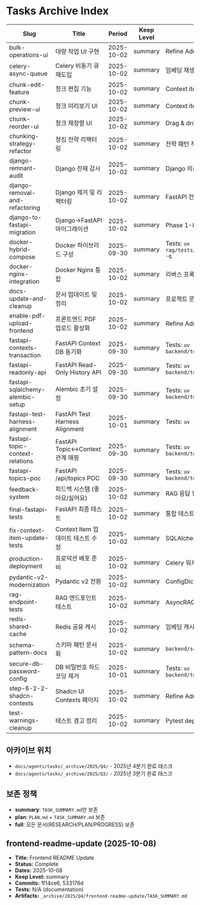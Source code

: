 # Tasks Archive Index

| Slug | Title | Period | Keep Level | Notes |
|------|-------|--------|------------|-------|
| bulk-operations-ui | 대량 작업 UI 구현 | 2025-10-02 | summary | Refine Admin Panel bulk operations |
| celery-async-queue | Celery 비동기 큐 재도입 | 2025-10-02 | summary | 임베딩 재생성 비동기화 |
| chunk-edit-feature | 청크 편집 기능 | 2025-10-02 | summary | Context item 인라인 편집 |
| chunk-preview-ui | 청크 미리보기 UI | 2025-10-02 | summary | Context item 뷰어 |
| chunk-reorder-ui | 청크 재정렬 UI | 2025-10-02 | summary | Drag & drop 재정렬 |
| chunking-strategy-refactor | 청킹 전략 리팩터링 | 2025-10-02 | summary | 전략 패턴 적용 (PDF/FAQ/Markdown) |
| django-remnant-audit | Django 잔재 감사 | 2025-10-02 | summary | Django 의존성 100% 제거 검증 |
| django-removal-and-refactoring | Django 제거 및 리팩터링 | 2025-10-02 | summary | FastAPI 전환 완료 |
| django-to-fastapi-migration | Django→FastAPI 마이그레이션 | 2025-10-02 | summary | Phase 1-8 완료 |
| docker-hybrid-compose | Docker 하이브리드 구성 | 2025-09-30 | summary | Tests: `uv run pytest rag/tests/test_docker_fastapi_service.py -q` |
| docker-nginx-integration | Docker Nginx 통합 | 2025-10-02 | summary | 리버스 프록시 설정 |
| docs-update-and-cleanup | 문서 업데이트 및 정리 | 2025-10-02 | summary | 프로젝트 문서 동기화 |
| enable-pdf-upload-frontend | 프론트엔드 PDF 업로드 활성화 | 2025-10-02 | summary | Refine Admin Panel 파일 업로드 |
| fastapi-contexts-transaction | FastAPI Context DB 동기화 | 2025-09-30 | summary | Tests: `uv run pytest backend/tests/test_contexts.py -q` |
| fastapi-readonly-api | FastAPI Read-Only History API | 2025-09-30 | summary | Tests: `uv run pytest backend/tests/test_history_read.py -q` |
| fastapi-sqlalchemy-alembic-setup | Alembic 초기 설정 | 2025-09-30 | summary | Tests: `uv run pytest backend/tests/test_alembic_setup.py` |
| fastapi-test-harness-alignment | FastAPI Test Harness Alignment | 2025-10-01 | summary | Tests: `uv run pytest backend/tests -q` |
| fastapi-topic-context-relations | FastAPI Topic↔Context 관계 매핑 | 2025-09-30 | summary | Tests: `uv run pytest backend/tests/test_topics_poc.py` |
| fastapi-topics-poc | FastAPI /api/topics POC | 2025-09-30 | summary | Tests: `uv run pytest backend/tests/test_topics_poc.py` |
| feedback-system | 피드백 시스템 (좋아요/싫어요) | 2025-10-02 | summary | RAG 응답 평가 |
| final-fastapi-tests | FastAPI 최종 테스트 | 2025-10-02 | summary | 통합 테스트 완료 |
| fix-context-item-update-tests | Context Item 업데이트 테스트 수정 | 2025-10-02 | summary | SQLAlchemy 트랜잭션 픽스 |
| production-deployment | 프로덕션 배포 준비 | 2025-10-02 | summary | Celery 워커 설정 |
| pydantic-v2-modernization | Pydantic v2 전환 | 2025-10-02 | summary | ConfigDict 패턴 적용 |
| rag-endpoint-tests | RAG 엔드포인트 테스트 | 2025-10-02 | summary | AsyncRAGService mock 테스트 |
| redis-shared-cache | Redis 공유 캐시 | 2025-10-02 | summary | 임베딩 캐시 수평 확장 |
| schema-pattern-docs | 스키마 패턴 문서화 | 2025-10-02 | summary | `backend/schemas/README.md` |
| secure-db-password-config | DB 비밀번호 하드코딩 제거 | 2025-10-01 | summary | Tests: `uv run pytest backend/tests/test_config.py -q` |
| step-6-2-2-shadcn-contexts | Shadcn UI Contexts 페이지 | 2025-10-02 | summary | Refine Admin Panel 컨텍스트 관리 |
| test-warnings-cleanup | 테스트 경고 정리 | 2025-10-02 | summary | Pytest deprecation warnings 해결 |

## 아카이브 위치
- `docs/agents/tasks/_archive/2025/Q4/` - 2025년 4분기 완료 태스크
- `docs/agents/tasks/_archive/2025/Q3/` - 2025년 3분기 완료 태스크

## 보존 정책
- **summary**: `TASK_SUMMARY.md`만 보존
- **plan**: `PLAN.md` + `TASK_SUMMARY.md` 보존
- **full**: 모든 문서(RESEARCH/PLAN/PROGRESS) 보존

## frontend-readme-update (2025-10-08)
- **Title:** Frontend README Update
- **Status:** Complete
- **Dates:** 2025-10-08
- **Keep Level:** summary
- **Commits:** 1f14ce6, 533176d
- **Tests:** N/A (documentation)
- **Artifacts:** `_archive/2025/Q4/frontend-readme-update/TASK_SUMMARY.md`
